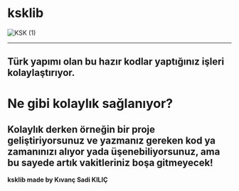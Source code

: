 # ksklib
![KSK (1)](https://github.com/Chaxender/ksklib/assets/130607944/44415c57-2253-489d-82b0-a093f29e5828)

--------------
Türk yapımı olan bu hazır kodlar yaptığınız işleri kolaylaştırıyor.
---------------
# Ne gibi kolaylık sağlanıyor?
Kolaylık derken örneğin bir proje geliştiriyorsunuz ve yazmanız gereken kod ya zamanınızı alıyor yada üşenebiliyorsunuz,
ama bu sayede artık vakitleriniz boşa gitmeyecek!
---------------
**ksklib made by Kıvanç Sadi KILIÇ**
